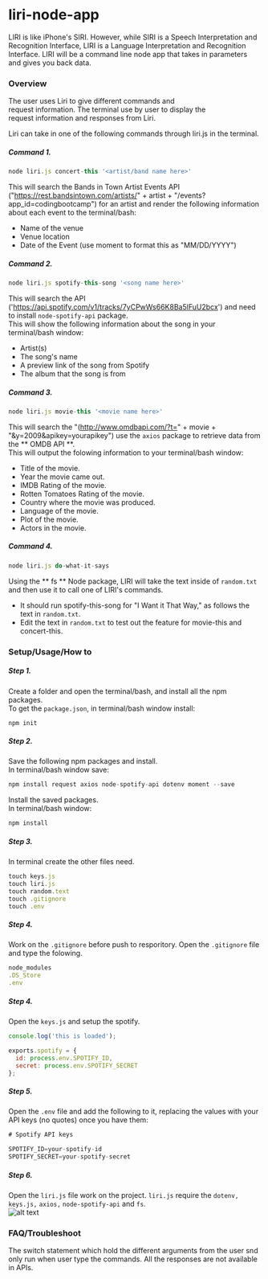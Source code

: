 # liri-node-app
LIRI is like iPhone's SIRI. However, while SIRI is a Speech Interpretation and Recognition Interface, LIRI is a Language Interpretation and Recognition Interface. LIRI will be a command line node app that takes in parameters and gives you back data.  
### Overview
The user uses Liri to give different commands and request information. The terminal use by user to display the request information and responses from Liri.

Liri can take in one of the following commands through liri.js in the terminal.

##### Command 1.
```javascript
node liri.js concert-this '<artist/band name here>'
```
This will search the Bands in Town Artist Events API ("https://rest.bandsintown.com/artists/" + artist + "/events?app_id=codingbootcamp") for an artist and render the following information about each event to the terminal/bash:  

- Name of the venue
- Venue location
- Date of the Event (use moment to format this as "MM/DD/YYYY")  

##### Command 2.
```javascript
node liri.js spotify-this-song '<song name here>'  
```
This will search the API ('https://api.spotify.com/v1/tracks/7yCPwWs66K8Ba5lFuU2bcx') and need to install `node-spotify-api` package.  
This will show the following information about the song in your terminal/bash window:  

- Artist(s)
- The song's name
- A preview link of the song from Spotify
- The album that the song is from

##### Command 3.  
```javascript
node liri.js movie-this '<movie name here>'  
```  
This will search the "(http://www.omdbapi.com/?t=" + movie + "&y=2009&apikey=yourapikey") use the `axios` package to retrieve data from the ** OMDB API **.  
This will output the folowing information to your terminal/bash window:  

- Title of the movie.
- Year the movie came out.
- IMDB Rating of the movie.
- Rotten Tomatoes Rating of the movie.
- Country where the movie was produced.
- Language of the movie.
- Plot of the movie.
- Actors in the movie.  

##### Command 4.  
```javascript
node liri.js do-what-it-says
```  
Using the ** fs ** Node package, LIRI will take the text inside of `random.txt` and then use it to call one of LIRI's commands.  
- It should run spotify-this-song for "I Want it That Way," as follows the text in `random.txt`.
- Edit the text in `random.txt` to test out the feature for movie-this and concert-this.  

### Setup/Usage/How to  
##### Step 1.  
Create a folder and open the terminal/bash, and install all the npm packages.  
To get the `package.json`, in terminal/bash window install:  
```javascript
npm init
```  
##### Step 2.  
Save the following npm packages and install.  
In terminal/bash window save:
```javascript
npm install request axios node-spotify-api dotenv moment --save
```  
Install the saved packages.  
In terminal/bash window:  
```javascript
npm install
```  
##### Step 3.  
In terminal create the other files need.
```javascript
touch keys.js  
touch liri.js  
touch random.text
touch .gitignore  
touch .env  
```  
##### Step 4.  
Work on the `.gitignore` before push to resporitory. Open the `.gitignore` file and type the folowing.  
```javascript
node_modules
.DS_Store
.env
```  
##### Step 4.  
Open the `keys.js` and setup the spotify.  
```javascript
console.log('this is loaded');

exports.spotify = {
  id: process.env.SPOTIFY_ID,
  secret: process.env.SPOTIFY_SECRET
};
```  
##### Step 5.  
Open the `.env` file and add the following to it, replacing the values with your API keys (no quotes) once you have them: 
```javascript
# Spotify API keys

SPOTIFY_ID=your-spotify-id
SPOTIFY_SECRET=your-spotify-secret
```  
##### Step 6.  
Open the `liri.js` file work on the project. `liri.js` require the `dotenv,` `keys.js,` `axios,` `node-spotify-api` and `fs`.  
![alt text](https://recordit.co/mAY3cdMPYw.GIF)

### FAQ/Troubleshoot  
The switch statement which hold the different arguments from the user snd only run when user type the commands. All the responses are not available in APIs.









 






